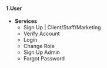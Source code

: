 #### 1.User
* **Services**
    * Sign Up | Client/Staff/Marketing 
    * Verify Account
    * Login
    * Change Role
    * Sign Up Admin 
    * Forgot Password